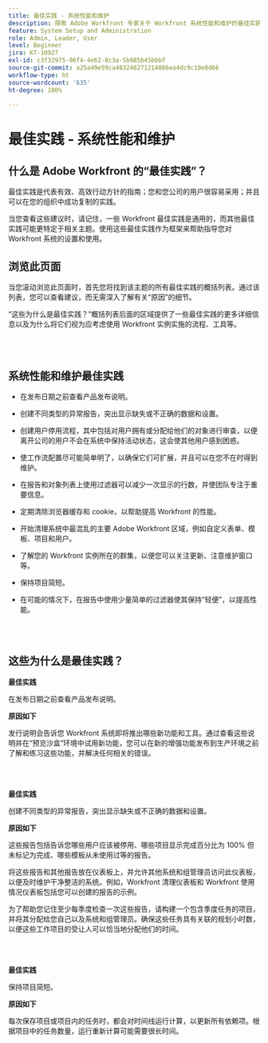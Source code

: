 ```yaml
---
title: 最佳实践 - 系统性能和维护
description: 探索 Adobe Workfront 专家关于 Workfront 系统性能和维护的最佳实践建议。
feature: System Setup and Administration
role: Admin, Leader, User
level: Beginner
jira: KT-10927
exl-id: c3f32975-96f4-4e62-8c3a-5b985b45bbbf
source-git-commit: a25a49e59ca483246271214886ea4dc9c10e8d66
workflow-type: ht
source-wordcount: '635'
ht-degree: 100%

---
```


# 最佳实践 - 系统性能和维护

## 什么是 Adobe Workfront 的“最佳实践”？

最佳实践是代表有效、高效行动方针的指南；您和您公司的用户很容易采用；并且可以在您的组织中成功复制的实践。

当您查看这些建议时，请记住，一些 Workfront 最佳实践是通用的，而其他最佳实践可能更特定于相关主题。使用这些最佳实践作为框架来帮助指导您对 Workfront 系统的设置和使用。

## 浏览此页面

当您滚动浏览此页面时，首先您将找到该主题的所有最佳实践的概括列表。通过该列表，您可以查看建议，而无需深入了解有关“原因”的细节。

“这些为什么是最佳实践？”概括列表后面的区域提供了一些最佳实践的更多详细信息以及为什么将它们视为应考虑使用 Workfront 实例实施的流程、工具等。

</br>
</br>

## 系统性能和维护最佳实践

* 在发布日期之前查看产品发布说明。

* 创建不同类型的异常报告，突出显示缺失或不正确的数据和设置。

* 创建用户停用流程，其中包括对用户拥有或分配给他们的对象进行审查，以便离开公司的用户不会在系统中保持活动状态，这会使其他用户感到困惑。

* 使工作流配置尽可能简单明了，以确保它们可扩展，并且可以在您不在时得到维护。

* 在报告和对象列表上使用过滤器可以减少一次显示的行数，并使团队专注于重要信息。

* 定期清除浏览器缓存和 cookie，以帮助提高 Workfront 的性能。

* 开始清理系统中最混乱的主要 Adobe Workfront 区域，例如自定义表单、模板、项目和用户。

* 了解您的 Workfront 实例所在的群集，以便您可以关注更新、注意维护窗口等。

* 保持项目简短。

* 在可能的情况下，在报告中使用少量简单的过滤器使其保持“轻便”，以提高性能。

</br>
</br>

## 这些为什么是最佳实践？

**最佳实践**

在发布日期之前查看产品发布说明。



**原因如下**

发行说明会告诉您 Workfront 系统即将推出哪些新功能和工具。通过查看这些说明并在“预览沙盒”环境中试用新功能，您可以在新的增强功能发布到生产环境之前了解和练习这些功能，并解决任何相关的错误。

</br>
</br>

**最佳实践**

创建不同类型的异常报告，突出显示缺失或不正确的数据和设置。



**原因如下**

这些报告包括告诉您哪些用户应该被停用、哪些项目显示完成百分比为 100% 但未标记为完成、哪些模板从未使用过等的报告。



将这些报告和其他报告放在仪表板上，并允许其他系统和组管理员访问此仪表板，以便及时维护干净整洁的系统。例如，Workfront 清理仪表板和 Workfront 使用情况仪表板包括您可以创建的报告的示例。



为了帮助您记住至少每季度检查一次这些报告，请构建一个包含季度任务的项目，并将其分配给您自己以及系统和组管理员。确保这些任务具有关联的规划小时数，以便这些工作项目的受让人可以恰当地分配他们的时间。

</br>
</br>

**最佳实践**

保持项目简短。



**原因如下**

每次保存项目或项目内的任务时，都会对时间线运行计算，以更新所有依赖项。根据项目中的任务数量，运行重新计算可能需要很长时间。
